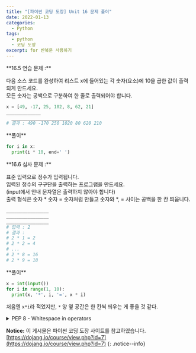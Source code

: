 ```yaml
---
title: "[파이썬 코딩 도장] Unit 16 문제 풀이"
date: 2022-01-13
categories:
  - Python
tags:
  - python
  - 코딩 도장
excerpt: for 반복문 사용하기
---
```


<div class="notice--success" markdown="1">
**16.5 연습 문제 :**

다음 소스 코드를 완성하여 리스트 x에 들어있는 각 숫자(요소)에 10을 곱한 값이 출력되게 만드세요.<br>
모든 숫자는 공백으로 구분하여 한 줄로 출력되어야 합니다.

```python
x = [49, -17, 25, 102, 8, 62, 21]
_____________
  ______________________
# 결과 : 490 -170 250 1020 80 620 210 
```
</div>

<div class="notice" markdown="1">
**풀이**

```python
for i in x:
  print(i * 10, end=' ')
```
</div>

<div class="notice--success" markdown="1">
**16.6 심사 문제 :**

표준 입력으로 정수가 입력됩니다.<br>
입력된 정수의 구구단을 출력하는 프로그램을 만드세요.<br>
(input에서 안내 문자열은 출력하지 않아야 합니다)<br>
출력 형식은 숫자 * 숫자 = 숫자처럼 만들고 숫자와 *, = 사이는 공백을 한 칸 띄웁니다.

```python
________________
________________
________________
# 입력 : 2
# 결과 :
# 2 * 1 = 2
# 2 * 2 = 4
# ...
# 2 * 8 = 16
# 2 * 9 = 18
```
</div>

<div class="notice" markdown="1">
**풀이**

```python
x = int(input())
for i in range(1, 10):
  print(x, '*', i, '=', x * i)
```
처음엔 `x*i`라 적었지만, `*` 양 옆 공간은 한 칸씩 띄우는 게 좋을 것 같다.
</div>

<details>
<summary>PEP 8 - Whitespace in operators</summary>
<div markdown="1">       

`If operators with different priorities are used, consider adding whitespace around the operators with the lowest priority(ies).`

```python
# Correct:
i = i + 1
submitted += 1
x = x*2 - 1
hypot2 = x*x + y*y
c = (a+b) * (a-b)

# Wrong:
i=i+1
submitted +=1
x = x * 2 - 1
hypot2 = x * x + y * y
c = (a + b) * (a - b)
```
**원문 :** [Style Guide for Pyhton Code](https://www.python.org/dev/peps/pep-0008/#other-recommendations)
{: .notice--info}

</div>
</details>

**Notice:** 이 게시물은 파이썬 코딩 도장 사이트를 참고하였습니다.
[https://dojang.io/course/view.php?id=7](https://dojang.io/course/view.php?id=7)
{: .notice--info}